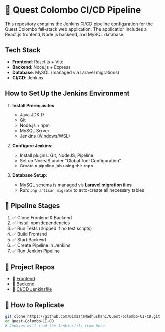 # 🚀 Quest Colombo CI/CD Pipeline

This repository contains the Jenkins CI/CD pipeline configuration for the Quest Colombo full-stack web application. The application includes a React.js frontend, Node.js backend, and MySQL database.


##  Tech Stack

- **Frontend**: React.js + Vite
- **Backend**: Node.js + Express
- **Database**: MySQL (managed via Laravel migrations)
- **CI/CD**: Jenkins


##  How to Set Up the Jenkins Environment

1. **Install Prerequisites**:
   - Java JDK 17
   - Git
   - Node.js + npm
   - MySQL Server
   - Jenkins (Windows/WSL)

2. **Configure Jenkins**:
   - Install plugins: Git, NodeJS, Pipeline
   - Set up NodeJS under "Global Tool Configuration"
   - Create a pipeline job using this repo

3. **Database Setup**:
   - MySQL schema is managed via **Laravel migration files**
   - Run: `php artisan migrate` to auto-create all necessary tables


## 🔧 Pipeline Stages

1. ✅ Clone Frontend & Backend
2. ✅ Install npm dependencies
3. ✅ Run Tests (skipped if no test scripts)
4. ✅ Build Frontend
5. ✅ Start Backend
6. ✅ Create Pipeline in Jenkins
7. ✅ Run Jenkins Pipeline


## 📂 Project Repos

- 🔗 [Frontend](https://github.com/DimashaMadhushani/Quest-Colombo-Frontend)
- 🔗 [Backend](https://github.com/DimashaMadhushani/Quest-Colombo-API)
- 🔗 [CI/CD Jenkinsfile](https://github.com/DimashaMadhushani/Quest-Colombo-CI-CD)


## 🧪 How to Replicate

```bash
git clone https://github.com/DimashaMadhushani/Quest-Colombo-CI-CD.git
cd Quest-Colombo-CI-CD
# Jenkins will read the Jenkinsfile from here
